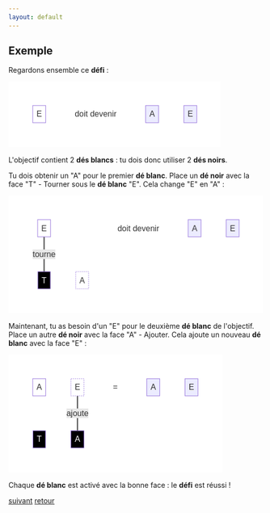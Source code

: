 ```yaml
---
layout: default
---
```


## Exemple

Regardons ensemble ce **défi** :

![](assets/a.png)

L'objectif contient 2 **dés blancs** : tu dois donc utiliser 2 **dés noirs**.

Tu dois obtenir un "A" pour le premier **dé blanc**. Place un **dé noir** avec la face "T" - Tourner sous le **dé blanc** "E". Cela change "E" en "A" :

![](assets/b.png)

Maintenant, tu as besoin d'un "E" pour le deuxième **dé blanc** de l'objectif. Place un autre **dé noir** avec la face "A" - Ajouter. Cela ajoute un nouveau **dé blanc** avec la face "E" :

![](assets/c.png)

Chaque **dé blanc** est activé avec la bonne face : le **défi** est réussi !

[suivant](./3)
[retour](./1)
